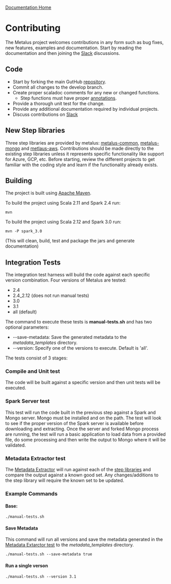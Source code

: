 [Documentation Home](readme.md)

# Contributing
The Metalus project welcomes contributions in any form such as bug fixes, new features, examples and documentation. Start
by reading the documentation and then joining the 
[Slack](https://join.slack.com/t/acxiom-metalus/shared_invite/enQtODY3OTU0ODE5NzUwLTc2Zjc0MzE2MjYzZjBmZjJkODQxODhhOTM4N2VmZjNhZGVlN2Q3N2QzNWU3ZTk4NWExNWM2YzZkYTVjNjNiNWQ)
discussions.

## Code
* Start by forking the main GutHub [repository](https://github.com/Acxiom/metalus).
* Commit all changes to the develop branch.
* Create proper scaladoc comments for any new or changed functions.
    * Step functions must have proper [annotations](step-annotations.md).
* Provide a thorough unit test for the change.
* Provide any additional documentation required by individual projects.
* Discuss contributions on [Slack](https://join.slack.com/t/acxiom-metalus/shared_invite/enQtODY3OTU0ODE5NzUwLTc2Zjc0MzE2MjYzZjBmZjJkODQxODhhOTM4N2VmZjNhZGVlN2Q3N2QzNWU3ZTk4NWExNWM2YzZkYTVjNjNiNWQ)

## New Step libraries
Three step libraries are provided by metalus: [metalus-common](../metalus-common/readme.md), [metalus-mongo](../metalus-mongo) 
and [metlaus-aws](../metalus-aws/readme.md). Contributions should be made directly to the existing step libraries unless 
it represents specific functionality like support for Azure, GCP, etc. Before starting, review the different projects to 
get familiar with the coding style and learn if the functionality already exists.

## Building
The project is built using [Apache Maven](http://maven.apache.org/).

To build the project using Scala 2.11 and Spark 2.4 run:

	mvn

To build the project using Scala 2.12 and Spark 3.0 run:

	mvn -P spark_3.0


(This will clean, build, test and package the jars and generate documentation)

## Integration Tests
The integration test harness will build the code against each specific version combination. Four versions of Metalus
are tested:

* 2.4
* 2.4_2.12 (does not run manual tests)
* 3.0
* 3.1
* all (default)

The command to execute these tests is **manual-tests.sh** and has two optional parameters:
* --save-metadata: Save the generated metadata to the _metadata_templates_ directory.
* --version: Specify one of the versions to execute. Default is 'all'.

The tests consist of 3 stages:

### Compile and Unit test
The code will be built against a specific version and then unit tests will be executed.
### Spark Server test
This test will run the code built in the previous step against a Spark and Mongo server. Mongo must be 
installed and on the path. The test will look to see if the proper version of the Spark server is available
before downloading and extracting. Once the server and forked Mongo process are running, the test will run
a basic application to load data from a provided file, do some processing and then write the output to Mongo
where it will be validated.
### Metadata Extractor test
The [Metadata Extractor](metadata-extractor.md) will run against each of the [step libraries](step-libraries.md) and compare
the output against a known good set. Any changes/additions to the step library will require the known set to be updated.

### Example Commands
#### Base:
```shell
./manual-tests.sh
```
#### Save Metadata
This command will run all versions and save the metadata generated in the [Metadata Extarctor test](#metadata-extractor-test)
to the _metadata_templates_ directory.
```shell
./manual-tests.sh --save-metadata true
```
#### Run a single verson
```shell
./manual-tests.sh --version 3.1
```
